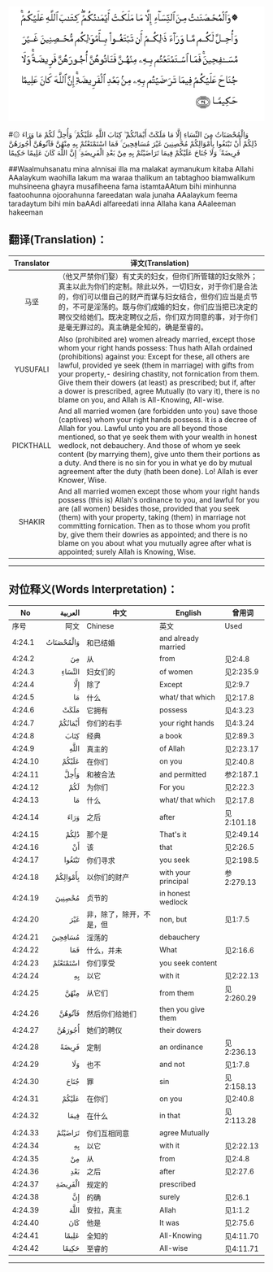 ![004:024](images/004_024.gif)

#۞ وَالْمُحْصَنَاتُ مِنَ النِّسَاءِ إِلَّا مَا مَلَكَتْ أَيْمَانُكُمْ ۖ كِتَابَ اللَّهِ عَلَيْكُمْ ۚ وَأُحِلَّ لَكُمْ مَا وَرَاءَ ذَٰلِكُمْ أَنْ تَبْتَغُوا بِأَمْوَالِكُمْ مُحْصِنِينَ غَيْرَ مُسَافِحِينَ ۚ فَمَا اسْتَمْتَعْتُمْ بِهِ مِنْهُنَّ فَآتُوهُنَّ أُجُورَهُنَّ فَرِيضَةً ۚ وَلَا جُنَاحَ عَلَيْكُمْ فِيمَا تَرَاضَيْتُمْ بِهِ مِنْ بَعْدِ الْفَرِيضَةِ ۚ إِنَّ اللَّهَ كَانَ عَلِيمًا حَكِيمًا 

##Waalmuhsanatu mina alnnisai illa ma malakat aymanukum kitaba Allahi AAalaykum waohilla lakum ma waraa thalikum an tabtaghoo biamwalikum muhsineena ghayra musafiheena fama istamtaAAtum bihi minhunna faatoohunna ojoorahunna fareedatan wala junaha AAalaykum feema taradaytum bihi min baAAdi alfareedati inna Allaha kana AAaleeman hakeeman 

## 翻译(Translation)：

| Translator | 译文(Translation)                                            |
| :--------: | ------------------------------------------------------------ |
|    马坚    | （他又严禁你们娶）有丈夫的妇女，但你们所管辖的妇女除外；真主以此为你们的定制。除此以外，一切妇女，对于你们是合法的，你们可以借自己的财产而谋与妇女结合，但你们应当是贞节的，不可是淫荡的。既与你们成婚的妇女，你们应当把已决定的聘仪交给她们。既决定聘仪之后，你们双方同意的事，对于你们是毫无罪过的。真主确是全知的，确是至睿的。 |
|  YUSUFALI  | Also (prohibited are) women already married, except those whom your right hands possess: Thus hath Allah ordained (prohibitions) against you: Except for these, all others are lawful, provided ye seek (them in marriage) with gifts from your property,- desiring chastity, not fornication from them. Give them their dowers (at least) as prescribed; but if, after a dower is prescribed, agree Mutually (to vary it), there is no blame on you, and Allah is All-Knowing, All-wise. |
| PICKTHALL  | And all married women (are forbidden unto you) save those (captives) whom your right hands possess. It is a decree of Allah for you. Lawful unto you are all beyond those mentioned, so that ye seek them with your wealth in honest wedlock, not debauchery. And those of whom ye seek content (by marrying them), give unto them their portions as a duty. And there is no sin for you in what ye do by mutual agreement after the duty (hath been done). Lo! Allah is ever Knower, Wise. |
|   SHAKIR   | And all married women except those whom your right hands possess (this is) Allah's ordinance to you, and lawful for you are (all women) besides those, provided that you seek (them) with your property, taking (them) in marriage not committing fornication. Then as to those whom you profit by, give them their dowries as appointed; and there is no blame on you about what you mutually agree after what is appointed; surely Allah is Knowing, Wise. |

---

## 对位释义(Words Interpretation)：

| No   | العربية | 中文    | English | 曾用词 |
| ---- | ------: | ------- | ------- | ------ |
| 序号 |    阿文 | Chinese | 英文    | Used   |
| 4:24.1  | وَالْمُحْصَنَاتُ | 和已结婚                 | and already married |            |
| 4:24.2  | مِنَ        | 从                       | from                | 见2:4.8    |
| 4:24.3  | النِّسَاءِ    | 妇女们的                 | of women            | 见2:235.9  |
| 4:24.4  | إِلَّا       | 除了                     | Except              | 见2:9.7    |
| 4:24.5  | مَا        | 什么                     | what/ that which    | 见2:17.8   |
| 4:24.6  | مَلَكَتْ      | 它拥有                   | possess             | 见4:3.23   |
| 4:24.7  | أَيْمَانُكُمْ   | 你们的右手               | your right hands    | 见4:3.24   |
| 4:24.8  | كِتَابَ      | 经典                     | a book              | 见2:89.3   |
| 4:24.9  | اللَّهِ      | 真主的                   | of Allah            | 见2:23.17  |
| 4:24.10 | عَلَيْكُمْ     | 在你们                   | on you              | 见2:40.8   |
| 4:24.11 | وَأُحِلَّ      | 和被合法                 | and permitted       | 参2:187.1  |
| 4:24.12 | لَكُمْ       | 为你们                   | For you             | 见2:22.3   |
| 4:24.13 | مَا        | 什么                     | what/ that which    | 见2:17.8   |
| 4:24.14 | وَرَاءَ      | 之后                     | after               | 见2:101.18 |
| 4:24.15 | ذَٰلِكُمْ      | 那个是                   | That's it           | 见2:49.14  |
| 4:24.16 | أَنْ        | 该                       | that                | 见2:26.5   |
| 4:24.17 | تَبْتَغُوا    | 你们寻求                 | you seek            | 见2:198.5  |
| 4:24.18 | بِأَمْوَالِكُمْ  | 以你们的财产             | with your principal | 参2:279.13 |
| 4:24.19 | مُحْصِنِينَ    | 贞节的                   | in honest wedlock   |            |
| 4:24.20 | غَيْرَ       | 非，除了，除开，不是，但 | non, but            | 见1:7.5    |
| 4:24.21 | مُسَافِحِينَ   | 淫荡的                   | debauchery          |            |
| 4:24.22 | فَمَا       | 什么，并未               | What                | 见2:16.6   |
| 4:24.23 | اسْتَمْتَعْتُمْ  | 你们享受                 | you seek content    |            |
| 4:24.24 | بِهِ        | 以它                     | with it             | 见2:22.13  |
| 4:24.25 | مِنْهُنَّ      | 从它们                   | from them           | 见2:260.29 |
| 4:24.26 | فَآتُوهُنَّ    | 然后你们给她们           | then you give them  |            |
| 4:24.27 | أُجُورَهُنَّ    | 她们的聘仪               | their dowers        |            |
| 4:24.28 | فَرِيضَةً     | 定制                     | an ordinance        | 见2:236.13 |
| 4:24.29 | وَلَا       | 也不                     | and not             | 见1:7.8    |
| 4:24.30 | جُنَاحَ      | 罪                       | sin                 | 见2:158.13 |
| 4:24.31 | عَلَيْكُمْ     | 在你们                   | on you              | 见2:40.8   |
| 4:24.32 | فِيمَا      | 在什么                   | in that             | 见2:113.28 |
| 4:24.33 | تَرَاضَيْتُمْ   | 你们互相同意             | agree Mutually      |            |
| 4:24.34 | بِهِ        | 以它                     | with it             | 见2:22.13  |
| 4:24.35 | مِنْ        | 从                       | from                | 见2:4.8    |
| 4:24.36 | بَعْدِ       | 之后                     | after               | 见2:27.6   |
| 4:24.37 | الْفَرِيضَةِ   | 规定的                   | prescribed          |            |
| 4:24.38 | إِنَّ        | 的确                     | surely              | 见2:6.1    |
| 4:24.39 | اللَّهَ      | 安拉，真主               | Allah               | 见1:1.2    |
| 4:24.40 | كَانَ       | 他是                     | It was              | 见2:75.6   |
| 4:24.41 | عَلِيمًا     | 全知的                   | All-Knowing         | 见4:11.70  |
| 4:24.42 | حَكِيمًا     | 至睿的                   | All-wise            | 见4:11.71  |

---

